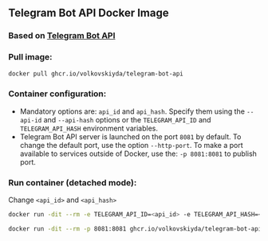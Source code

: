 ## Telegram Bot API Docker Image

### Based on [Telegram Bot API](https://github.com/tdlib/telegram-bot-api)

### **Pull image:**
```bash
docker pull ghcr.io/volkovskiyda/telegram-bot-api
```
### **Container configuration:**
- Mandatory options are: `api_id` and `api_hash`. Specify them using the `--api-id` and `--api-hash` options or the `TELEGRAM_API_ID` and `TELEGRAM_API_HASH` environment variables.
- Telegram Bot API server is launched on the port `8081` by default. To change the default port, use the option `--http-port`. To make a port available to services outside of Docker, use the: `-p 8081:8081` to publish port.


### **Run container (detached mode):**
Change `<api_id>` and `<api_hash>`
```bash
docker run -dit --rm -e TELEGRAM_API_ID=<api_id> -e TELEGRAM_API_HASH=<api_hash> -p 8081:8081 ghcr.io/volkovskiyda/telegram-bot-api
```
```bash
docker run -dit --rm -p 8081:8081 ghcr.io/volkovskiyda/telegram-bot-api --api-id=<api_id> --api-hash=<api_hash>
```
